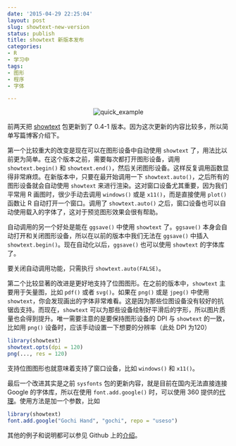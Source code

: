 ```yaml
---
date: '2015-04-29 22:25:04'
layout: post
slug: showtext-new-version
status: publish
title: showtext 新版本发布
categories:
- R
- 学习中
tags:
- 图形
- 程序
- 字体

---
```


<div align="center">
  <img src="https://i.imgur.com/7dmcchI.png" alt="quick_example" />
</div>

前两天把 [showtext](http://cran.r-project.org/web/packages/showtext/index.html) 包更新到了 0.4-1 版本。因为这次更新的内容比较多，所以简单写篇博客介绍下。

第一个比较重大的改变是现在可以在图形设备中自动使用 `showtext` 了，用法比以前更为简单。在这个版本之前，需要每次都打开图形设备，调用 `showtext.begin()` 和 `showtext.end()`，然后关闭图形设备。这样反复调用函数显得非常麻烦。在新版本中，只要在最开始调用一下 `showtext.auto()`，之后所有的图形设备就会自动使用 `showtext` 来进行渲染。这对窗口设备尤其重要，因为我们平常用 R 画图时，很少手动去调用 `windows()` 或是 `x11()`，而是直接使用 `plot()` 函数让 R 自动打开一个窗口。调用了 `showtext.auto()` 之后，窗口设备也可以自动使用载入的字体了，这对于预览图形效果会很有帮助。

自动调用的另一个好处是能在 `ggsave()` 中使用 `showtext` 了。`ggsave()` 本身会自动打开和关闭图形设备，所以在以前的版本中我们无法在 `ggsave()` 中插入 `showtext.begin()`。现在自动化以后，`ggsave()` 也可以使用 `showtext` 的字体库了。

要关闭自动调用功能，只需执行 `showtext.auto(FALSE)`。

第二个比较显著的改进是更好地支持了位图图形。在之前的版本中，`showtext` 主要用于矢量图，比如 `pdf()` 或者 `svg()`。如果在 `png()` 或是 `jpeg()` 中使用 `showtext`，你会发现画出的字体非常难看。这是因为那些位图设备没有较好的抗锯齿支持。而现在，`showtext` 可以为那些设备绘制好平滑后的字形，所以图片质量也会得到提升。唯一需要注意的是要保持图形设备的 DPI 与 `showtext` 的一致，比如用 `png()` 设备时，应该手动设置一下想要的分辨率（此处 DPI 为120）

```r
library(showtext)
showtext.opts(dpi = 120)
png(..., res = 120)
```

支持位图图形也就意味着支持了窗口设备，比如 `windows()` 和 `x11()`。

最后一个改进其实是之前 `sysfonts` 包的更新内容，就是目前在国内无法直接连接 Google 的字体库，所以在使用 `font.add.google()` 时，可以使用 360 提供的[代理](http://libs.useso.com/)。使用方法是加一个参数，比如

```r
library(showtext)
font.add.google("Gochi Hand", "gochi", repo = "useso")
```

其他的例子和说明都可以参见 Github 上的[介绍](https://github.com/yixuan/showtext/blob/master/README.md)。

<!-- more -->



